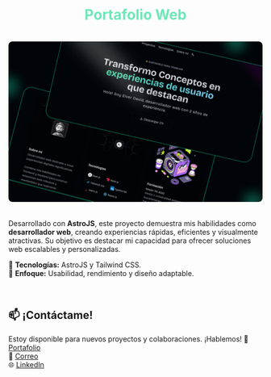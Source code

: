 <h1 style="color:#6ee7b7; font-weight: 700;text-align: center;">Portafolio Web</h1>
<br/>

<img src="public/og-image.png" alt="Portafolio web" style="border-radius: 8px;" />

<br/>
<br/>



Desarrollado con **AstroJS**, este proyecto demuestra mis habilidades como **desarrollador web**, creando experiencias rápidas, eficientes y visualmente atractivas. Su objetivo es destacar mi capacidad para ofrecer soluciones web escalables y personalizadas.  

🔹 **Tecnologías:** AstroJS y Tailwind CSS.  
🔹 **Enfoque:** Usabilidad, rendimiento y diseño adaptable.  


<br/>

## 📫 ¡Contáctame!

 
Estoy disponible para nuevos proyectos y colaboraciones. ¡Hablemos! 
🔗 [Portafolio](https://elvportafolio.website/)  
📩 [Correo](mailto:elverdavid0839@gmail.com)  
🌐 [LinkedIn](https://www.linkedin.com/in/elverdavid-dev)  
